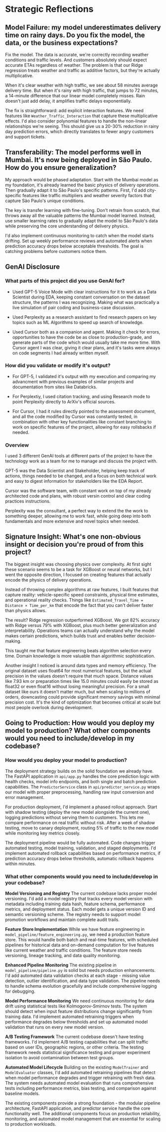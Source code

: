 # Strategic Reflections

## Model Failure: my model underestimates delivery time on rainy days. Do you fix the model, the data, or the business expectations?

Fix the model. The data is accurate, we're correctly recording weather conditions and traffic levels. And customers absolutely should expect accurate ETAs regardless of weather. The problem is that our Ridge regression treats weather and traffic as additive factors, but they're actually multiplicative.

When it's clear weather with high traffic, we see about 58 minutes average delivery time. But when it's rainy with high traffic, that jumps to 72 minutes, a 14-minute difference that our linear model completely misses. Rain doesn't just add delay, it amplifies traffic delays exponentially.

The fix is straightforward: add explicit interaction features. We need features like `Weather_Traffic_Interaction` that capture these multiplicative effects. I'd also consider polynomial features to handle the non-linear relationships we're seeing. This should give us a 20-30% reduction in rainy day prediction errors, which directly translates to fewer angry customers and support tickets.

## Transferability: The model performs well in Mumbai. It's now being deployed in São Paulo. How do you ensure generalization?

My approach would be phased adaptation. Start with the Mumbai model as my foundation, it's already learned the basic physics of delivery operations. Then gradually adapt it to São Paulo's specific patterns. First, I'd add city-specific features like traffic multipliers and weather severity factors that capture São Paulo's unique conditions. 

The key is transfer learning with fine-tuning. Don't retrain from scratch, that throws away all the valuable patterns the Mumbai model learned. Instead, use smaller learning rates to gradually adapt the model to São Paulo's data while preserving the core understanding of delivery physics.

I'd also implement continuous monitoring to catch when the model starts drifting. Set up weekly performance reviews and automated alerts when prediction accuracy drops below acceptable thresholds. The goal is catching problems before customers notice them.

## GenAI Disclosure

### What parts of this project did you use GenAI for?

- Used GPT-5 Voice Mode with clear instructions for it to work as a Data Scientist during EDA, keeping constant conversation on the dataset structure, the patterns I was recognizing. Making what was practically a live simulation of pair coding and business-case discussion.

- Used Perplexity as a research assistant to find research papers on key topics such as ML Algorithms to speed up search of knowledge.

- Used Cursor both as a companion and agent. Making it check for errors, opportunities to have the code be as close to production-grade, and generate parts of the code which would usually take me more time. With Cursor agent I was clear, giving it clear plans, and it's tasks were always on code segments I had already written myself.

### How did you validate or modify it's output?

- For GPT-5, I validated it's output with my execution and comparing my advancment with previous examples of similar projects and documentation from sites like Databricks.

- For Perplextiy, I used citation tracking, and using Research mode to point Perplexity directly to ArXiv's official sources.

- For Cursor, I had it rules directly pointed to the assessment document, and all the code modified by Cursor was constantly tested, in combination with other key functionalities like constant branching to work on specific features of the project, allowing for easy rollsbacks if needed.

### Overview

I used 3 different GenAI tools at different parts of the project to have the technology work as a team for me to manage and discuss the project with.

GPT-5 was the Data Scientist and Stakeholder, helping keep track of actions, things needed to be changed, and a focus on both technical work and easy to digest information for stakeholders like the EDA Report. 

Cursor was the software team, with constant work on top of my already architected code and plans, with robust versin control and clear coding practices instructions.

Perplexity was the consultant, a perfect way to extend the the work to something deeper, allowing me to work fast, while going deep into both fundamentals and more extensive and novel topics when needed.

## Signature Insight: What's one non-obvious insight or decision you're proud of from this project?

The biggest insight was choosing physics over complexity. At first sight these scenario seems to be a task for XGBoost or neural networks, but I went the opposite direction, I focused on creating features that actually encode the physics of delivery operations.

Instead of throwing complex algorithms at raw features, I built features that capture reality: vehicle-specific speed constraints, physical time estimates, and operational reality checks. Things like `Estimated_Travel_Time = Distance × Time_per_km` that encode the fact that you can't deliver faster than physics allows.

The result? Ridge regression outperformed XGBoost. We got 82% accuracy with Ridge versus 79% with XGBoost, plus much better generalization and interpretability. Operations teams can actually understand why the model makes certain predictions, which builds trust and enables better decision-making.

This taught me that feature engineering beats algorithm selection every time. Domain knowledge is more valuable than algorithmic sophistication.

Another insight I noticed is around data types and memory efficiency. The original dataset uses float64 for most numerical features, but the actual precision in the values doesn't require that much space. Distance values like 7.93 km or preparation times like 15.0 minutes could easily be stored as float32 or even float16 without losing meaningful precision. For a small dataset like ours it doesn't matter much, but when scaling to millions of orders, downcasting could provide significant memory savings with minimal precision cost. It's the kind of optimization that becomes critical at scale but most people overlook during development.

## Going to Production: How would you deploy my model to production? What other components would you need to include/develop in my codebase?

### How would you deploy your model to production?

The deployment strategy builds on the solid foundation we already have. The FastAPI application in `api/app.py` handles the core prediction logic with health checks, model info endpoints, and both single and batch prediction capabilities. The `PredictorService` class in `api/predictor_service.py` wraps our model with proper preprocessing, handling raw input conversion and error management.

For production deployment, I'd implement a phased rollout approach. Start with shadow testing (deploy the new model alongside the current one), logging predictions without serving them to customers. This lets me compare performance on real traffic without risk. After a week of shadow testing, move to canary deployment, routing 5% of traffic to the new model while monitoring key metrics closely.

The deployment pipeline would be fully automated. Code changes trigger automated testing, model training, validation, and staged deployments. I'd implement automated rollback capabilities based on performance metrics, if prediction accuracy drops below thresholds, automatic rollback happens within minutes.

### What other components would you need to include/develop in your codebase?

**Model Versioning and Registry**
The current codebase lacks proper model versioning. I'd add a model registry that tracks every model version with metadata including training data hash, feature schema, performance metrics, and deployment status. Each model gets a unique version ID and semantic versioning scheme. The registry needs to support model promotion workflows and maintain complete audit trails.

**Feature Store Implementation**
While we have feature engineering in `model_pipeline/feature_engineering.py`, we need a production feature store. This would handle both batch and real-time features, with scheduled pipelines for historical data and on-demand computation for live features like current weather and traffic conditions. The feature store needs versioning, lineage tracking, and data quality monitoring.

**Enhanced Pipeline Monitoring**
The existing pipeline in `model_pipeline/pipeline.py` is solid but needs production enhancements. I'd add automated data validation checks at each stage - missing value detection, outlier identification, and data type validation. The pipeline needs to handle schema evolution gracefully and include comprehensive logging for debugging.

**Model Performance Monitoring**
We need continuous monitoring for data drift using statistical tests like Kolmogorov-Smirnov tests. The system should detect when input feature distributions change significantly from training data. I'd implement automated retraining triggers when performance degrades below thresholds and set up automated model validation that runs on every new model version.

**A/B Testing Framework**
The current codebase doesn't have testing frameworks. I'd implement A/B testing capabilities that can split traffic based on user IDs, geographic regions, or other criteria. The testing framework needs statistical significance testing and proper experiment isolation to avoid contamination between test groups.

**Automated Model Lifecycle**
Building on the existing `ModelTrainer` and `ModelEvaluator` classes, I'd add automated retraining pipelines that detect when model performance degrades and trigger retraining with fresh data. The system needs automated model evaluation that runs comprehensive tests including performance metrics, bias testing, and comparison against baseline models.

The existing components provide a strong foundation - the modular pipeline architecture, FastAPI application, and predictor service handle the core functionality well. The additional components focus on production reliability, monitoring, and automated model management that are essential for scaling to production workloads.
